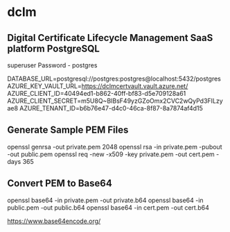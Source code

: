# dclm
Digital Certificate Lifecycle Management SaaS platform 
PostgreSQL 
-------------
superuser
Password - postgres

DATABASE_URL=postgresql://postgres:postgres@localhost:5432/postgres
AZURE_KEY_VAULT_URL=https://dclmcertvault.vault.azure.net/
AZURE_CLIENT_ID=40494ed1-b862-40ff-bf83-d5e709128a61
AZURE_CLIENT_SECRET=m5U8Q~BIBsF49yzGZoOmx2CVC2wQyPd3FILzyae8
AZURE_TENANT_ID=b6b76e47-d4c0-46ca-8f87-8a7874af4d15

Generate Sample PEM Files
----------------------------
openssl genrsa -out private.pem 2048
openssl rsa -in private.pem -pubout -out public.pem
openssl req -new -x509 -key private.pem -out cert.pem -days 365

Convert PEM to Base64
-------------------------
openssl base64 -in private.pem -out private.b64
openssl base64 -in public.pem -out public.b64
openssl base64 -in cert.pem -out cert.b64


https://www.base64encode.org/